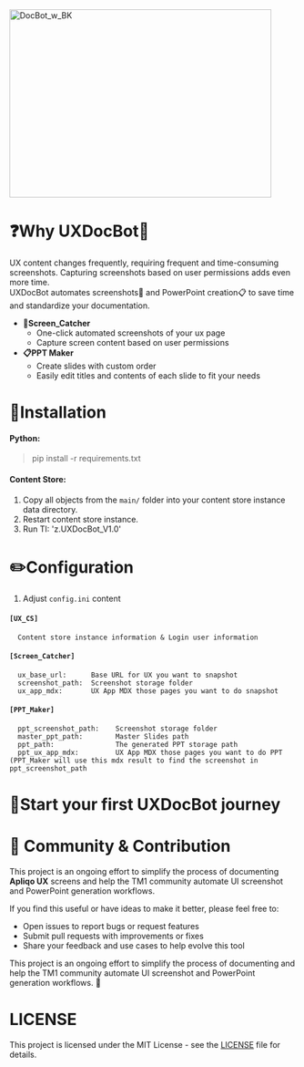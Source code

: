 <img width="460" height="330" alt="DocBot_w_BK" src="https://github.com/user-attachments/assets/0738b10c-dd9b-4492-a615-2eab40bd8aca" />

# ❓Why UXDocBot🤖
UX content changes frequently, requiring frequent and time-consuming screenshots. Capturing screenshots based on user permissions adds even more time.  
UXDocBot automates screenshots📸 and PowerPoint creation📋 to save time and standardize your documentation.

- **📸Screen_Catcher**
    - One-click automated screenshots of your ux page
    - Capture screen content based on user permissions
- **📋PPT Maker** 
    - Create slides with custom order
    - Easily edit titles and contents of each slide to fit your needs 
  
# 📒Installation
#### Python:
>
>pip install -r requirements.txt
>

#### Content Store:
1. Copy all objects from the `main/` folder into your content store instance data directory.
2. Restart content store instance.
3. Run TI: 'z.UXDocBot_V1.0'

 # ✏️Configuration
 1. Adjust `config.ini` content
#### `[UX_CS]`
```
  Content store instance information & Login user information
```
#### `[Screen_Catcher]`
```
  ux_base_url:      Base URL for UX you want to snapshot
  screenshot_path:  Screenshot storage folder
  ux_app_mdx:       UX App MDX those pages you want to do snapshot
```
#### `[PPT_Maker]`
```
  ppt_screenshot_path:    Screenshot storage folder
  master_ppt_path:        Master Slides path
  ppt_path:               The generated PPT storage path
  ppt_ux_app_mdx:         UX App MDX those pages you want to do PPT (PPT_Maker will use this mdx result to find the screenshot in ppt_screenshot_path
```
 # 💪Start your first UXDocBot journey

 # 🙏 Community & Contribution
This project is an ongoing effort to simplify the process of documenting **Apliqo UX** screens and help the TM1 community automate UI screenshot and PowerPoint generation workflows.

If you find this useful or have ideas to make it better, please feel free to:
* Open issues to report bugs or request features
* Submit pull requests with improvements or fixes
* Share your feedback and use cases to help evolve this tool

This project is an ongoing effort to simplify the process of documenting and help the TM1 community automate UI screenshot and PowerPoint generation workflows. 🚀

# LICENSE
This project is licensed under the MIT License - see the [LICENSE](https://github.com/l61224/UXDocBot/blob/main/LICENSE) file for details.
